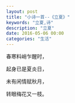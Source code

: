 ```yaml
---
layout: post
title: "小诗一首--《立夏》"
keywords: "立夏,诗"
description: "立夏"
date: 2016-05-06 00:00
categories: "生活"
---
```



春寒料峭乍醒时，

起身已是夏炎日，

未有闲情赋秋月，

转眼梅花又一枝。
